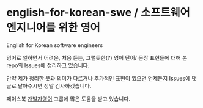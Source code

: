 # english-for-korean-swe / 소프트웨어엔지니어를 위한 영어
English for Korean software engineers

영어로 일하면서 어려운, 처음 듣는, 그럴듯한(?) 영어 단어/ 문장 표현들에 대해 본 repo의 Issues에 정리하고 있습니다.

만약 제가 정리한 뜻과 의미가 다르거나 추가적인 표현이 있으면 언제든지 Issues에 댓글로 달아주시면 정말 감사하겠습니다.

페이스북 [개발자영어](https://www.facebook.com/groups/engfordev) 그룹에 많은 도움을 받고 있습니다. 
